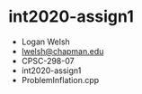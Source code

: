 # int2020-assign1

 * Logan Welsh
 * lwelsh@chapman.edu
 * CPSC-298-07
 * int2020-assign1
 * ProblemInflation.cpp
